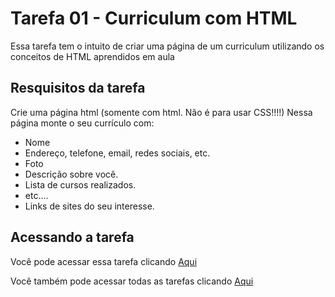 
# Tarefa 01 - Curriculum com HTML

Essa tarefa tem o intuito de criar uma página de um curriculum
utilizando os conceitos de HTML aprendidos em aula

## Resquisitos da tarefa
Crie uma página html (somente com html. Não é para usar CSS!!!!)
Nessa página monte o seu currículo com:

- Nome
- Endereço, telefone, email, redes sociais, etc.
- Foto
- Descrição sobre você.
- Lista de cursos realizados.
- etc....
- Links de sites do seu interesse.

## Acessando a tarefa
Você pode acessar essa tarefa clicando [Aqui](https://luizaugusto527.github.io/pweb-fatec-itu/curriculo-html/curriculum.html)

Você também pode acessar todas as tarefas clicando [Aqui](https://luizaugusto527.github.io/pweb-fatec-itu/)
